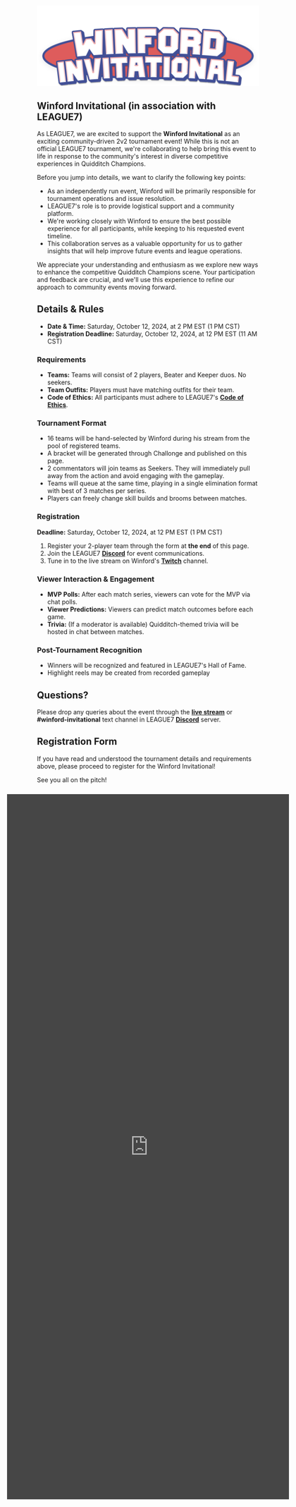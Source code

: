 ![Winford Invitational](../images/events/Winford_Invitational.png)
## Winford Invitational (in association with LEAGUE7)

As LEAGUE7, we are excited to support the **Winford Invitational** as an exciting community-driven 2v2 tournament event! While this is not an official LEAGUE7 tournament, we're collaborating to help bring this event to life in response to the community's interest in diverse competitive experiences in Quidditch Champions. 

Before you jump into details, we want to clarify the following key points:
- As an independently run event, Winford will be primarily responsible for tournament operations and issue resolution.
- LEAGUE7's role is to provide logistical support and a community platform.
- We're working closely with Winford to ensure the best possible experience for all participants, while keeping to his requested event timeline.
- This collaboration serves as a valuable opportunity for us to gather insights that will help improve future events and league operations.

We appreciate your understanding and enthusiasm as we explore new ways to enhance the competitive Quidditch Champions scene. Your participation and feedback are crucial, and we'll use this experience to refine our approach to community events moving forward.


## Details & Rules
- **Date & Time:** Saturday, October 12, 2024, at 2 PM EST (1 PM CST)
- **Registration Deadline:** Saturday, October 12, 2024, at 12 PM EST (11 AM CST)

### Requirements
- **Teams:** Teams will consist of 2 players, Beater and Keeper duos. No seekers.
- **Team Outfits:** Players must have matching outfits for their team.
- **Code of Ethics:** All participants must adhere to LEAGUE7's [**Code of Ethics**](/codeofethics).

### Tournament Format
- 16 teams will be hand-selected by Winford during his stream from the pool of registered teams.
- A bracket will be generated through Challonge and published on this page.
- 2 commentators will join teams as Seekers. They will immediately pull away from the action and avoid engaging with the gameplay.
- Teams will queue at the same time, playing in a single elimination format with best of 3 matches per series.
- Players can freely change skill builds and brooms between matches.

### Registration
**Deadline:** Saturday, October 12, 2024, at 12 PM EST (1 PM CST)
1. Register your 2-player team through the form at **the end** of this page.
2. Join the LEAGUE7 <span style="color:#f2c02f">[**Discord**](https://discord.gg/Ph8GUq3veh)</span> for event communications.
3. Tune in to the live stream on Winford's <span style="color:#ab7efc">[**Twitch**](https://www.twitch.tv/winford)</span> channel.

### Viewer Interaction & Engagement
- **MVP Polls:** After each match series, viewers can vote for the MVP via chat polls.
- **Viewer Predictions:** Viewers can predict match outcomes before each game.
- **Trivia:** (If a moderator is available) Quidditch-themed trivia will be hosted in chat between matches.

### Post-Tournament Recognition
- Winners will be recognized and featured in LEAGUE7's Hall of Fame.
- Highlight reels may be created from recorded gameplay

## Questions?
Please drop any queries about the event through the <span style="color:#ab7efc">[**live stream**](https://www.twitch.tv/winford)</span> or **#winford-invitational** text channel in LEAGUE7 <span style="color:#f2c02f">[**Discord**](https://discord.gg/Ph8GUq3veh)</span> server.

## Registration Form
If you have read and understood the tournament details and requirements above, please proceed to register for the Winford Invitational!

See you all on the pitch!
<div style="padding: 10px; border-radius: 0px; display: flex; justify-content: center; align-items: center;">
<div style="filter: invert(1);">
  <div style="filter: saturate(100%) brightness(85%) contrast(0.95)">
    <iframe src="https://docs.google.com/forms/d/e/1FAIpQLSdqpjspwzbn4Qc2SqflCiaubIzLD_AUHQNILVzOxVK5WEifbA/viewform?embedded=true" width="640" height="1600" frameborder="0" marginheight="0" marginwidth="0">Loading…</iframe>
 </div>
</div>
</div>
